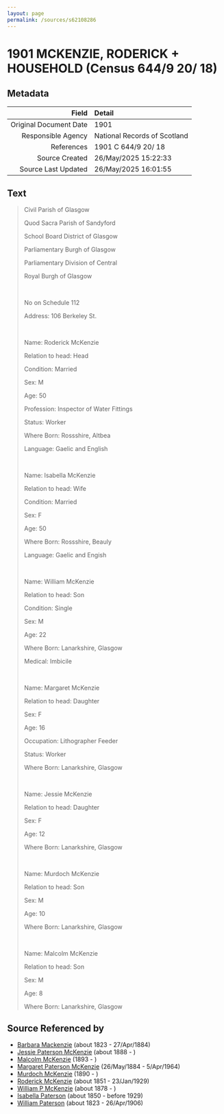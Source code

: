 ```yaml
---
layout: page
permalink: /sources/s62108286
---
```


# 1901 MCKENZIE, RODERICK + HOUSEHOLD (Census 644/9 20/ 18)

## Metadata

Field | Detail
---:|:---
Original Document Date | 1901
Responsible Agency | National Records of Scotland
References | 1901 C 644/9 20/ 18
Source Created | 26/May/2025 15:22:33
Source Last Updated | 26/May/2025 16:01:55

## Text

> Civil Parish of Glasgow
>
> Quod Sacra Parish of Sandyford
>
> School Board District of Glasgow
>
> Parliamentary Burgh of Glasgow
>
> Parliamentary Division of Central
>
> Royal Burgh of Glasgow
>
> <br/>
>
> No on Schedule 112
>
> Address: 106 Berkeley St.
>
> <br/>
>
> Name: Roderick McKenzie
>
> Relation to head: Head
>
> Condition: Married
>
> Sex: M
>
> Age: 50
>
> Profession: Inspector of Water Fittings
>
> Status: Worker
>
> Where Born: Rossshire, Altbea
>
> Language: Gaelic and English
>
> <br/>
>
> Name: Isabella McKenzie
>
> Relation to head: Wife
>
> Condition: Married
>
> Sex: F
>
> Age: 50
>
> Where Born: Rossshire, Beauly
>
> Language: Gaelic and Engish
>
> <br/>
>
> Name: William McKenzie
>
> Relation to head: Son
>
> Condition: Single
>
> Sex: M
>
> Age: 22
>
> Where Born: Lanarkshire, Glasgow
>
> Medical: Imbicile
>
> <br/>
>
> Name: Margaret McKenzie
>
> Relation to head: Daughter
>
> Sex: F
>
> Age: 16
>
> Occupation: Lithographer Feeder
>
> Status: Worker
>
> Where Born: Lanarkshire, Glasgow
>
> <br/>
>
> Name: Jessie McKenzie
>
> Relation to head: Daughter
>
> Sex: F
>
> Age: 12
>
> Where Born: Lanarkshire, Glasgow
>
> <br/>
>
> Name: Murdoch McKenzie
>
> Relation to head: Son
>
> Sex: M
>
> Age: 10
>
> Where Born: Lanarkshire, Glasgow
>
> <br/>
>
> Name: Malcolm McKenzie
>
> Relation to head: Son
>
> Sex: M
>
> Age: 8
>
> Where Born: Lanarkshire, Glasgow
>

## Source Referenced by

* [Barbara Mackenzie](../people/@28263584@-barbara-mackenzie-b1823-d1884-4-27.md) (about 1823 - 27/Apr/1884)
* [Jessie Paterson McKenzie](../people/@2043547@-jessie-paterson-mckenzie-b1888-d.md) (about 1888 - )
* [Malcolm McKenzie](../people/@40866411@-malcolm-mckenzie-b1893-d.md) (1893 - )
* [Margaret Paterson McKenzie](../people/@88610293@-margaret-paterson-mckenzie-b1884-5-26-d1964-4-5.md) (26/May/1884 - 5/Apr/1964)
* [Murdoch McKenzie](../people/@99087108@-murdoch-mckenzie-b1890-d.md) (1890 - )
* [Roderick McKenzie](../people/@76793596@-roderick-mckenzie-b1851-d1929-1-23.md) (about 1851 - 23/Jan/1929)
* [William P McKenzie](../people/@51734912@-william-p-mckenzie-b1878-d.md) (about 1878 - )
* [Isabella Paterson](../people/@24882788@-isabella-paterson-b1850-d1929.md) (about 1850 - before 1929)
* [William Paterson](../people/@55148620@-william-paterson-b1823-d1906-4-26.md) (about 1823 - 26/Apr/1906)
